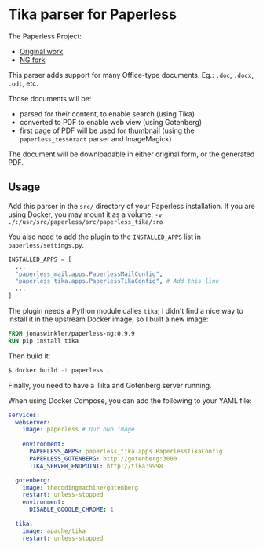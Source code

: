 # Tika parser for Paperless

The Paperless Project:

- [Original work](https://github.com/the-paperless-project/paperless/)
- [NG fork](https://github.com/jonaswinkler/paperless-ng/)

This parser adds support for many Office-type documents. Eg.: `.doc`, `.docx`, `.odt`, etc.

Those documents will be:

- parsed for their content, to enable search (using Tika)
- converted to PDF to enable web view (using Gotenberg)
- first page of PDF will be used for thumbnail (using the `paperless_tesseract` parser and ImageMagick)

The document will be downloadable in either original form, or the generated PDF.

## Usage

Add this parser in the `src/` directory of your Paperless installation.
If you are using Docker, you may mount it as a volume: `-v ./:/usr/src/paperless/src/paperless_tika/:ro`

You also need to add the plugin to the `INSTALLED_APPS` list in `paperless/settings.py`.

```python
INSTALLED_APPS = [
  ...
  "paperless_mail.apps.PaperlessMailConfig",
  "paperless_tika.apps.PaperlessTikaConfig", # Add this line
  ...
]
```

The plugin needs a Python module calles `tika`; I didn't find a nice way to install it in the upstream Docker image, so I built a new image:


```Dockerfile
FROM jonaswinkler/paperless-ng:0.9.9
RUN pip install tika
```

Then build it:

```bash
$ docker build -t paperless .
```

Finally, you need to have a Tika and Gotenberg server running.

When using Docker Compose, you can add the following to your YAML file:

```yaml
services:
  webserver:
    image: paperless # Our own image
    ...
    environment:
      PAPERLESS_APPS: paperless_tika.apps.PaperlessTikaConfig
      PAPERLESS_GOTENBERG: http://gotenberg:3000
      TIKA_SERVER_ENDPOINT: http://tika:9998

  gotenberg:
    image: thecodingmachine/gotenberg
    restart: unless-stopped
    environment:
      DISABLE_GOOGLE_CHROME: 1

  tika:
    image: apache/tika
    restart: unless-stopped
```
